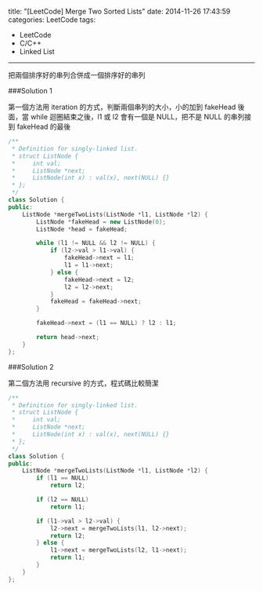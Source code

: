 title: "[LeetCode] Merge Two Sorted Lists"
date: 2014-11-26 17:43:59
categories: LeetCode
tags:
- LeetCode
- C/C++
- Linked List
---
把兩個排序好的串列合併成一個排序好的串列

<!-- more -->

###Solution 1

第一個方法用 iteration 的方式，判斷兩個串列的大小，小的加到 fakeHead 後面，當 while 迴圈結束之後，l1 或 l2 會有一個是 NULL，把不是 NULL 的串列接到 fakeHead 的最後

``` c++
/**
 * Definition for singly-linked list.
 * struct ListNode {
 *     int val;
 *     ListNode *next;
 *     ListNode(int x) : val(x), next(NULL) {}
 * };
 */
class Solution {
public:
    ListNode *mergeTwoLists(ListNode *l1, ListNode *l2) {
        ListNode *fakeHead = new ListNode(0);
        ListNode *head = fakeHead;

        while (l1 != NULL && l2 != NULL) {
            if (l2->val > l1->val) {
                fakeHead->next = l1;
                l1 = l1->next;
            } else {
                fakeHead->next = l2;
                l2 = l2->next;
            }
            fakeHead = fakeHead->next;
        }

        fakeHead->next = (l1 == NULL) ? l2 : l1;

        return head->next;
    }
};
```

###Solution 2

第二個方法用 recursive 的方式，程式碼比較簡潔

``` c++
/**
 * Definition for singly-linked list.
 * struct ListNode {
 *     int val;
 *     ListNode *next;
 *     ListNode(int x) : val(x), next(NULL) {}
 * };
 */
class Solution {
public:
    ListNode *mergeTwoLists(ListNode *l1, ListNode *l2) {
        if (l1 == NULL)
            return l2;

        if (l2 == NULL)
            return l1;

        if (l1->val > l2->val) {
            l2->next = mergeTwoLists(l1, l2->next);
            return l2;
        } else {
            l1->next = mergeTwoLists(l2, l1->next);
            return l1;
        }
    }
};
```
